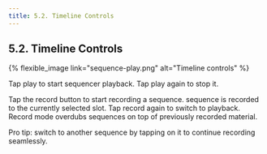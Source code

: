 ```yaml
---
title: 5.2. Timeline Controls
---
```


## 5.2. Timeline Controls

{% flexible_image link="sequence-play.png" alt="Timeline controls" %}

Tap play to start sequencer playback. Tap play again to stop it.

Tap the record button to start recording a sequence. sequence is recorded to the currently selected slot. Tap record again to switch to playback. Record mode overdubs sequences on top of previously recorded material.

Pro tip: switch to another sequence by tapping on it to continue recording seamlessly.

